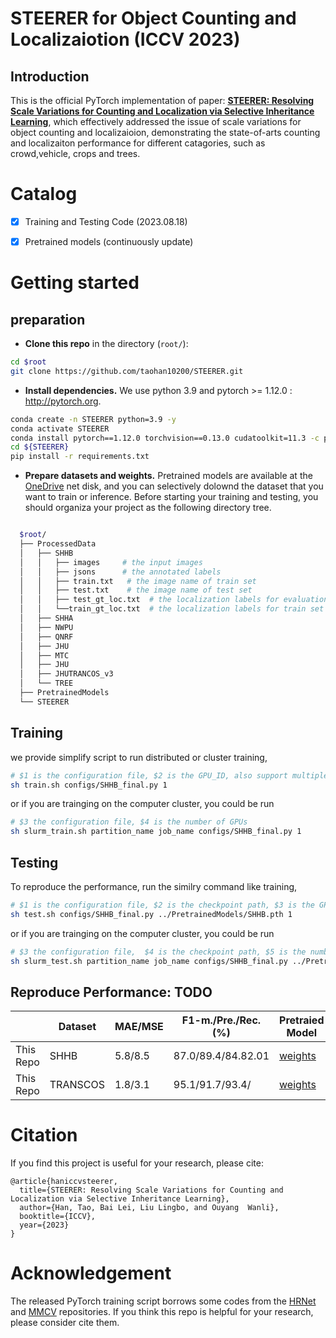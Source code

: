 # STEERER for Object Counting and Localizaiotion (ICCV 2023)
## Introduction
This is the official PyTorch implementation of paper: [**STEERER: Resolving Scale Variations for Counting and Localization via Selective Inheritance Learning**](https://arxiv.org/abs/2308.10468), which effectively addressed the issue of scale variations for object counting and localizaioion, demonstrating the state-of-arts counting and localizaiton performance for different catagories, such as crowd,vehicle, crops and trees. 

<!-- ![framework](./figures/framework1.png) -->

# Catalog
- [x] Training and Testing Code (2023.08.18)
- [x] Pretrained models (continuously update)


# Getting started 

## preparation 

- **Clone this repo** in the directory (```root/```):


```bash
cd $root
git clone https://github.com/taohan10200/STEERER.git
```
- **Install dependencies.** We use python 3.9 and pytorch >= 1.12.0 : http://pytorch.org.

```bash
conda create -n STEERER python=3.9 -y
conda activate STEERER
conda install pytorch==1.12.0 torchvision==0.13.0 cudatoolkit=11.3 -c pytorch
cd ${STEERER}
pip install -r requirements.txt
```

- **Prepare datasets and weights.** Pretrained models are available at the [OneDrive](https://pjlab-my.sharepoint.cn/:f:/g/personal/hantao_dispatch_pjlab_org_cn/EpdTPZDeIhxCpR5gr46iXyYBZXgpMxNTBk0rqqQc6po3UQ?e=ewxq7i) net disk,  and you can selectively dolownd the dataset that you want to train or inference. Before starting your training and testing, you should organiza your project as the following directory tree. 

````bash

  $root/
  ├── ProcessedData
  │   ├── SHHB
  │   │   ├── images     # the input images
  │   │   ├── jsons      # the annotated labels
  │   │   ├── train.txt   # the image name of train set 
  │   │   ├── test.txt    # the image name of test set
  │   │   ├── test_gt_loc.txt  # the localization labels for evaluation
  │   │   └──train_gt_loc.txt  # the localization labels for train set (not used)
  │   ├── SHHA
  │   ├── NWPU
  │   ├── QNRF
  │   ├── JHU
  │   ├── MTC
  │   ├── JHU
  │   ├── JHUTRANCOS_v3
  │   └── TREE
  ├── PretrainedModels
  └── STEERER

````

## Training
we provide simplify script to run distributed or cluster training,
```bash
# $1 is the configuration file, $2 is the GPU_ID, also support multiple GPUs, like 1,2,3,4 
sh train.sh configs/SHHB_final.py 1  

```
or if you are trainging on the computer cluster, you could be run

```bash
# $3 the configuration file, $4 is the number of GPUs
sh slurm_train.sh partition_name job_name configs/SHHB_final.py 1
```
 

## Testing
To reproduce the performance, run the similry command like training,

```bash
# $1 is the configuration file, $2 is the checkpoint path, $3 is the GPU_ID, only support single GPU. 
sh test.sh configs/SHHB_final.py ../PretrainedModels/SHHB.pth 1

```
or if you are trainging on the computer cluster, you could be run

```bash
# $3 the configuration file,  $4 is the checkpoint path, $5 is the number of GPUs
sh slurm_test.sh partition_name job_name configs/SHHB_final.py ../PretrainedModels/SHHB.pth 1
```
 

## Reproduce Performance: TODO 

|            | Dataset     |  MAE/MSE |   F1-m./Pre./Rec. (%) | Pretraied Model | Dataset |
|------------|-------- |-------|-------|-------|------|
| This Repo      |  SHHB   | 5.8/8.5 |87.0/89.4/84.82.01 | [weights](https://pjlab-my.sharepoint.cn/:u:/g/personal/hantao_dispatch_pjlab_org_cn/ET5_eR8n2e5Akm19QvajQJcBTbryGy545hImwr2yzeKMSw?e=J9mwUY)| [Dataset](https://pjlab-my.sharepoint.cn/:u:/g/personal/hantao_dispatch_pjlab_org_cn/Ebo6dbV4hnlCtzFo3S5KW-ABwlCLLYWYADLOyYMGWJ6Qrw?e=L0Y0Wi)|
| This Repo      |  TRANSCOS   | 1.8/3.1 |95.1/91.7/93.4/ | [weights](https://pjlab-my.sharepoint.cn/:u:/g/personal/hantao_dispatch_pjlab_org_cn/EQHeaFzaV_ZAvIdmpbz_lR8BI8a2YzWoka-2Xa__O-O5kA?e=6u8lhT)| [Dataset](https://connectpolyu-my.sharepoint.com/:u:/g/personal/23040302r_connect_polyu_hk/ETfh8zPYbBREg-mJwMEtqTIB6sucZB4g1xJpVu-UN9dLZw?e=IfRT2w)|



<!-- # References
1. Acquisition of Localization Confidence for Accurate Object Detection, ECCV, 2018.
2. Very Deep Convolutional Networks for Large-scale Image Recognition, arXiv, 2014.
3. Feature Pyramid Networks for Object Detection, CVPR, 2017.  -->

# Citation
If you find this project is useful for your research, please cite:

```
@article{haniccvsteerer,
  title={STEERER: Resolving Scale Variations for Counting and Localization via Selective Inheritance Learning},
  author={Han, Tao, Bai Lei, Liu Lingbo, and Ouyang  Wanli},
  booktitle={ICCV},
  year={2023}
}
```

# Acknowledgement
The released PyTorch training script borrows some codes from the [HRNet](https://github.com/HRNet/HRNet-Semantic-Segmentation) and [MMCV](https://github.com/open-mmlab/mmcv) repositories. If you think this repo is helpful for your research, please consider cite them. 
